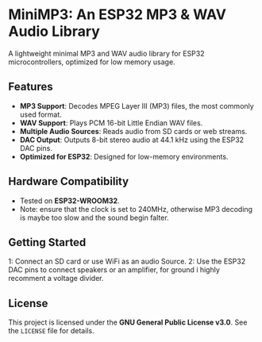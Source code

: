 # MiniMP3: An ESP32 MP3 & WAV Audio Library
A lightweight minimal MP3 and WAV audio library for ESP32 microcontrollers, optimized for low memory usage.

## Features
- **MP3 Support**: Decodes MPEG Layer III (MP3) files, the most commonly used format.
- **WAV Support**: Plays PCM 16-bit Little Endian WAV files.
- **Multiple Audio Sources**: Reads audio from SD cards or web streams.
- **DAC Output**: Outputs 8-bit stereo audio at 44.1 kHz using the ESP32 DAC pins.
- **Optimized for ESP32**: Designed for low-memory environments.

## Hardware Compatibility
- Tested on **ESP32-WROOM32**.
- Note: ensure that the clock is set to 240MHz, otherwise MP3 decoding is maybe too slow and the sound begin falter.

## Getting Started
1: Connect an SD card or use WiFi as an audio Source.
2: Use the ESP32 DAC pins to connect speakers or an amplifier, for ground i highly recomment a voltage divider.

## License
This project is licensed under the **GNU General Public License v3.0**. See the `LICENSE` file for details.

